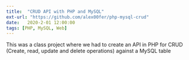 ```yaml
---
title:  "CRUD API with PHP and MySQL"
ext-url: "https://github.com/alex00fer/php-mysql-crud"
date:   2020-2-01 12:00:00
tags: [PHP, MySQL, Web]
---
```

This was a class project where we had to create an API in PHP for CRUD (Create, read, update and delete operations) against a MySQL table